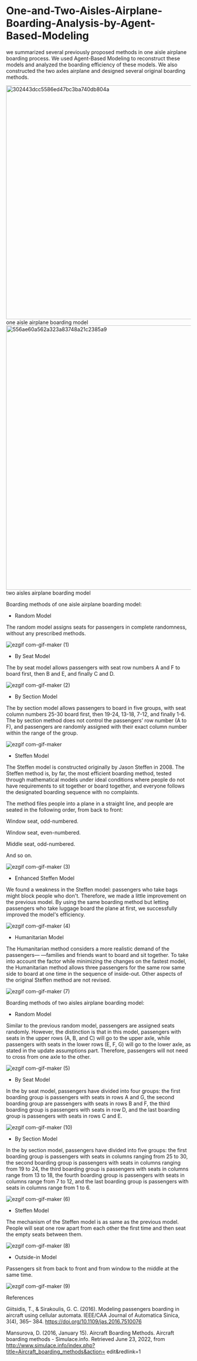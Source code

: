 # One-and-Two-Aisles-Airplane-Boarding-Analysis-by-Agent-Based-Modeling
 we summarized several previously proposed methods in one aisle airplane boarding process. We used  Agent-Based Modeling to reconstruct these models and analyzed the boarding  efficiency of these models. We also constructed the two axles airplane and designed several original boarding methods.

<img width="636" alt="302443dcc5586ed47bc3ba740db804a" src="https://user-images.githubusercontent.com/115446996/194825261-bd9700a0-b552-4ab8-80f3-fadf6f52d972.png">
one aisle airplane boarding model

<img width="719" alt="556ae60a562a323a83748a21c2385a9" src="https://user-images.githubusercontent.com/115446996/194824727-922a8e55-855c-46f9-a6ff-53b38a8675a1.png">
two aisles airplane boarding model

Boarding methods of one aisle airplane boarding model:

- Random Model

The random model assigns seats for passengers in complete randomness, without any prescribed methods.

![ezgif com-gif-maker (1)](https://user-images.githubusercontent.com/92247623/194847327-d88990e1-e4ee-4ce0-b59b-d3527ba91a2c.gif)

- By Seat Model

The by seat model allows passengers with seat row numbers A and F to board first, then B and E, and finally C and D.

![ezgif com-gif-maker (2)](https://user-images.githubusercontent.com/92247623/194857541-0f7ccbb0-cb24-488e-9d2e-715a1e3c3b15.gif)


- By Section Model

The by section model allows passengers to board in five groups, with seat column numbers 25-30 board first, then 19-24, 13-18, 7-12, and finally 1-6.
The by section method does not control the passengers’ row number (A to F), and passengers are randomly assigned with their exact column number within the range of the group.

![ezgif com-gif-maker](https://user-images.githubusercontent.com/92247623/194842797-f81d7c10-a157-4388-a0c1-25e15d616592.gif)

- Steffen Model

The Steffen model is constructed originally by Jason Steffen in 2008. The Steffen method is, by far, the most efficient boarding method, tested through mathematical models under ideal conditions where people do not have requirements to sit together or board together, and everyone follows the designated boarding sequence with no complaints.

The method files people into a plane in a straight line, and people are seated in the following order, from back to front:

Window seat, odd-numbered. 

Window seat, even-numbered. 

Middle seat, odd-numbered. 

And so on.

![ezgif com-gif-maker (3)](https://user-images.githubusercontent.com/92247623/194858058-4f067665-47f2-4960-8d46-f246cc6e74b3.gif)

- Enhanced Steffen Model

We found a weakness in the Steffen model: passengers who take bags might block people who don't. Therefore, we made a little improvement on the previous model. By using the same boarding method but letting passengers who take luggage board the plane at first, we successfully improved the model's efficiency.

![ezgif com-gif-maker (4)](https://user-images.githubusercontent.com/92247623/194858024-d85af13c-7d18-42d4-946b-0ccd0403ff3f.gif)

- Humanitarian Model

The Humanitarian method considers a more realistic demand of the passengers— —families and friends want to board and sit together. To take into account the factor while minimizing the changes on the fastest model, the Humanitarian method allows three passengers for the same row same side to board at one time in the sequence of inside-out. Other aspects of the original Steffen method are not revised.

![ezgif com-gif-maker (7)](https://user-images.githubusercontent.com/92247623/194857957-7e1459f2-9b59-4d93-8576-da1cf6c4d22d.gif)


Boarding methods of two aisles airplane boarding model:

- Random Model

Similar to the previous random model, passengers are assigned seats randomly. However, the distinction is that in this model, passengers with seats in the upper rows (A, B, and C) will go to the upper axle, while passengers with seats in the lower rows (E, F, G) will go to the lower axle, as stated in the update assumptions part. Therefore, passengers will not need to cross from one axle to the other.

![ezgif com-gif-maker (5)](https://user-images.githubusercontent.com/92247623/194858329-6c395c99-063b-4261-a3fc-5b7409af36fa.gif)

- By Seat Model

In the by seat model, passengers have divided into four groups: the first boarding group is passengers with seats in rows A and G, the second boarding group are passengers with seats in rows B and F, the third boarding group is passengers with seats in row D, and the last boarding group is passengers with seats in rows C and E.

![ezgif com-gif-maker (10)](https://user-images.githubusercontent.com/92247623/194861438-748b4a64-66ae-4326-8c27-179a55afa8d3.gif)

- By Section Model

In the by section model, passengers have divided into five groups: the first boarding group is passengers with seats in columns ranging from 25 to 30, the second boarding group is passengers with seats in columns ranging from 19 to 24, the third boarding group is passengers with seats in columns range from 13 to 18, the fourth boarding group is passengers with seats in columns range from 7 to 12, and the last boarding group is passengers with seats in columns range from 1 to 6. 

![ezgif com-gif-maker (6)](https://user-images.githubusercontent.com/92247623/194857784-72e9a222-e2d5-4a99-ba9d-900169add06a.gif)

 - Steffen Model

The mechanism of the Steffen model is as same as the previous model. People will seat one row apart from each other the first time and then seat the empty seats between them. 

![ezgif com-gif-maker (8)](https://user-images.githubusercontent.com/92247623/194860588-c069b8a5-992c-4365-8201-1a4453925ab5.gif)

- Outside-in Model

Passengers sit from back to front and from window to the middle at the same time. 

![ezgif com-gif-maker (9)](https://user-images.githubusercontent.com/92247623/194860347-76062226-0bf7-4d5f-98db-4bfeea7dfe47.gif)

References

Giitsidis, T., & Sirakoulis, G. C. (2016). Modeling passengers boarding in aircraft 
using cellular automata. IEEE/CAA Journal of Automatica Sinica, 3(4), 365–
384. https://doi.org/10.1109/jas.2016.7510076 

Mansurova, D. (2016, January 15). Aircraft Boarding Methods. Aircraft boarding 
methods - Simulace.info. Retrieved June 23, 2022, from 
http://www.simulace.info/index.php?title=Aircraft_boarding_methods&action=
edit&redlink=1
